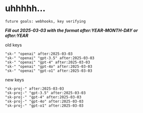 # uhhhhh...

`future goals: webhooks, key verifying`



***Fill out 2025-03-03 with the format after:YEAR-MONTH-DAY or after:YEAR***

old keys
```
"sk-" "openai" after:2025-03-03
"sk-" "openai" "gpt-3.5" after:2025-03-03
"sk-" "openai" "gpt-4" after:2025-03-03
"sk-" "openai" "gpt-4o" after:2025-03-03
"sk-" "openai" "gpt-o1" after:2025-03-03
```

new keys
```
"sk-proj-" after:2025-03-03
"sk-proj-" "gpt-3.5" after:2025-03-03
"sk-proj-" "gpt-4" after:2025-03-03
"sk-proj-" "gpt-4o" after:2025-03-03
"sk-proj-" "gpt-o1" after:2025-03-03
```
